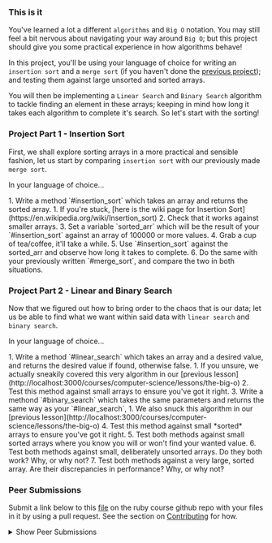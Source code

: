 ### This is it

You've learned a lot a different `algorithms` and `Big O` notation. You may still feel a bit nervous about navigating your way around `Big O`; but this project should give you some practical experience in how algorithms behave! 

In this project, you'll be using your language of choice for writing an `insertion sort` and a `merge sort` (if you haven't done the [previous project](http://localhost:3000/courses/computer-science/lessons/a-general-view-on-algorithms)); and testing them against large unsorted and sorted arrays. 

You will then be implementing a `Linear Search` and `Binary Search` algorithm to tackle finding an element in these arrays; keeping in mind how long it takes each algorithm to complete it's search. So let's start with the sorting!

### Project Part 1 - Insertion Sort

First, we shall explore sorting arrays in a more practical and sensible fashion, let us start by comparing `insertion sort` with our previously made `merge sort`.

In your language of choice... 

<div class="lesson-content__panel" markdown="1">
  1. Write a method `#insertion_sort` which takes an array and returns the sorted array.
    1. If you're stuck, [here is the wiki page for Insertion Sort](https://en.wikipedia.org/wiki/Insertion_sort)
  2. Check that it works against smaller arrays. 
  3. Set a variable `sorted_arr` which will be the result of your `#insertion_sort` against an array of 100000 or more values.
  4. Grab a cup of tea/coffee, it'll take a while.
  5. Use `#insertion_sort` against the sorted_arr and observe how long it takes to complete.
  6. Do the same with your previously written `#merge_sort`, and compare the two in both situations.
</div>

### Project Part 2 - Linear and Binary Search

Now that we figured out how to bring order to the chaos that is our data; let us be able to find what we want within said data with `linear search` and `binary search`. 

In your language of choice...
<div class="lesson-content__panel" markdown="1">
  1. Write a method `#linear_search` which takes an array and a desired value, and returns the desired value if found, otherwise false.
    1. If you unsure, we actually sneakily covered this very algorithm in our [previous lesson](http://localhost:3000/courses/computer-science/lessons/the-big-o)
  2. Test this method against small arrays to ensure you've got it right.
  3. Write a methond `#binary_search` which takes the same parameters and returns the same way as your `#linear_search`,
    1. We also snuck this algorithm in our [previous lesson](http://localhost:3000/courses/computer-science/lessons/the-big-o)
  4. Test this method against small *sorted* arrays to ensure you've got it right. 
  5. Test both methods against small sorted arrays where you know you will or won't find your wanted value. 
  6. Test both methods against small, deliberately unsorted arrays. Do they both work? Why, or why not?
  7. Test both methods against a very large, sorted array. Are their discrepancies in performance? Why, or why not?
</div>

### Peer Submissions
Submit a link below to this [file](https://github.com/TheOdinProject/curriculum/blob/master/ruby_programming/computer_science/project_recursion.md) on the ruby course github repo with your files in it by using a pull request. See the section on [Contributing](http://github.com/TheOdinProject/curriculum/blob/master/contributing.md) for how.

<details markdown="block">
  <summary> Show Peer Submissions </summary>
</details>
